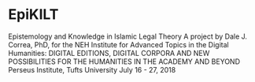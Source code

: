 # EpiKILT
<l>Epistemology and Knowledge in Islamic Legal Theory</l>
<l>A project by Dale J. Correa, PhD, for the NEH Institute for Advanced Topics in the Digital Humanities: DIGITAL EDITIONS, DIGITAL CORPORA AND NEW POSSIBILITIES FOR THE HUMANITIES IN THE ACADEMY AND BEYOND</l>
<l>Perseus Institute, Tufts University</l>
<l>July 16 - 27, 2018</l>
